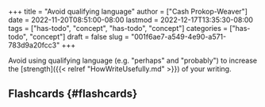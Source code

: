+++
title = "Avoid qualifying language"
author = ["Cash Prokop-Weaver"]
date = 2022-11-20T08:51:00-08:00
lastmod = 2022-12-17T13:35:30-08:00
tags = ["has-todo", "concept", "has-todo", "concept"]
categories = ["has-todo", "concept"]
draft = false
slug = "001f6ae7-a549-4e90-a571-783d9a20fcc3"
+++

Avoid using qualifying language (e.g. "perhaps" and "probably") to increase the [strength]({{< relref "HowWriteUsefully.md" >}}) of your writing.


## Flashcards {#flashcards}
